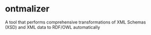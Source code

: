 ontmalizer
==========

A tool that performs comprehensive transformations of XML Schemas (XSD) and XML data to RDF/OWL automatically
